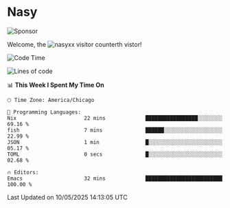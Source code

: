 # Nasy

<!--
<p align="center">
<img height="200" src="https://github-readme-stats.vercel.app/api?username=nasyxx&count_private=true&show_icons=true&theme=dracula&include_all_commits=true"/>
<img height="200" src="https://github-readme-stats.vercel.app/api/top-langs/?username=nasyxx&theme=dracula&hide=html,jupyter+notebook&count_private=true&show_icons=true"/>
</p>

  
----------------
-->

![Sponsor](https://img.shields.io/static/v1.svg?label=Sponsor&message=%E2%9D%A4&logo=GitHub&style=flat&color=pink)
 
Welcome, the ![nasyxx visitor counter](https://count.getloli.com/get/@nasyxx?theme=rule34)th vistor!
 
<!--START_SECTION:waka-->
![Code Time](http://img.shields.io/badge/Code%20Time-4%2C748%20hrs%2036%20mins-blue)

![Lines of code](https://img.shields.io/badge/From%20Hello%20World%20I%27ve%20Written-6.3%20million%20lines%20of%20code-blue)

📊 **This Week I Spent My Time On** 

```text
🕑︎ Time Zone: America/Chicago

💬 Programming Languages: 
Nix                      22 mins             █████████████████░░░░░░░░   69.16 % 
fish                     7 mins              ██████░░░░░░░░░░░░░░░░░░░   22.99 % 
JSON                     1 min               █░░░░░░░░░░░░░░░░░░░░░░░░   05.17 % 
TOML                     0 secs              █░░░░░░░░░░░░░░░░░░░░░░░░   02.68 % 

🔥 Editors: 
Emacs                    32 mins             █████████████████████████   100.00 % 
```


 Last Updated on 10/05/2025 14:13:05 UTC
<!--END_SECTION:waka-->

<!-- ![visitors](https://visitor-badge.laobi.icu/badge?page_id=nasyxx.nasyxx) -->
